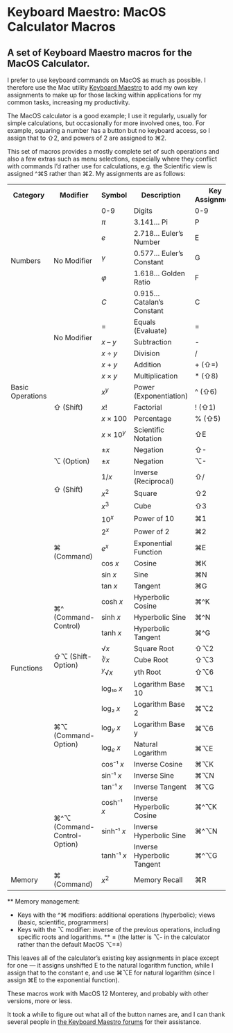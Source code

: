 # Keyboard Maestro: MacOS Calculator Macros
## A set of Keyboard Maestro macros for the MacOS Calculator.

I prefer to use keyboard commands on MacOS as much as possible. I therefore use the Mac utility [Keyboard Maestro](https://www.keyboardmaestro.com/main/) to add my own key assignments to make up for those lacking within applications for my common tasks, increasing my productivity.

The MacOS calculator is a good example; I use it regularly, usually for simple calculations, but occasionally for more involved ones, too. For example, squaring a number has a button but no keyboard access, so I assign that to ⇧2, and powers of 2 are assigned to ⌘2.

This set of macros provides a mostly complete set of such operations and also a few extras such as menu selections, especially where they conflict with commands I’d rather use for calculations, e.g. the Scientific view is assigned ^⌘S rather than ⌘2. My assignments are as follows: 

<table>
<tr><th> Category </th><th>  Modifier  </th><th> Symbol </th><th> Description </th><th> Key Assignment </th><th> Built-In </th></tr>
<tr><td rowspan=6> Numbers </td><td rowspan=6> No Modifier </td><td> 0-9 </td><td> Digits </td><td> 0-9 </td><td> Yes </td></tr>
<tr><td> <i>π</i> </td><td> 3.141… Pi                  </td><td>       P        </td><td>   Yes    </td></tr>
<tr><td> <i>e</i> </td><td> 2.718… Euler’s Number      </td><td>       E        </td><td>   No     </td></tr>
<tr><td> <i>γ</i> </td><td> 0.577… Euler’s Constant    </td><td>       G        </td><td>   No     </td></tr>
<tr><td> <i>φ</i> </td><td> 1.618… Golden Ratio        </td><td>       F        </td><td>   No     </td></tr>
<tr><td> <i>C</i> </td><td> 0.915… Catalan’s Constant  </td><td>       C        </td><td>   No     </td></tr>
<tr><td rowspan=11> Basic Operations </td><td rowspan=3> No Modifier </td><td>   = </td><td> Equals (Evaluate)   </td><td>    =     </td><td>   Yes    </td></tr>
<tr><td> <var>x</var> – <var>y</var>              </td><td> Subtraction            </td><td>     -     </td><td>   Yes    </td></tr>
<tr><td> <var>x</var> ÷ <var>y</var>              </td><td> Division               </td><td>     /     </td><td>   Yes    </td></tr>
<tr><td rowspan=7> ⇧ (Shift) </td><td> <var>x</var> + <var>y</var> </td><td> Addition </td><td> + (⇧=) </td><td> Yes </td></tr>
<tr><td> <var>x</var> × <var>y</var>              </td><td> Multiplication         </td><td>    * (⇧8) </td><td>   Yes    </td></tr>
<tr><td> <var>x</var><sup><var>y</var></sup>      </td><td> Power (Exponentiation) </td><td>    ^ (⇧6) </td><td>   Yes    </td></tr>
<tr><td> <var>x</var>!                            </td><td> Factorial              </td><td>    ! (⇧1) </td><td>   Yes    </td></tr>
<tr><td> <var>x</var> × 100                       </td><td> Percentage             </td><td>    % (⇧5) </td><td>   Yes    </td></tr>
<tr><td> <var>x</var> × 10<sup><var>y</var></sup> </td><td> Scientific Notation    </td><td>    ⇧E     </td><td>   Yes    </td></tr>
<tr><td> ±<var>x</var>                            </td><td> Negation               </td><td>    ⇧-     </td><td>   No    </td></tr>
<tr><td> ⌥ (Option) </td><td> ±<var>x</var>       </td><td> Negation               </td><td>    ⌥-     </td><td>   Yes    </td></tr>
<tr><td rowspan=25> Functions </td><td rowspan=3> ⇧ (Shift) </td><td> 1/<var>x</var> </td><td> Inverse (Reciprocal) </td><td> ⇧/ </td><td> No </td></tr>
<tr><td>  <var>x</var><sup>2</sup> </td><td> Square   </td><td>    ⇧2     </td><td>   No    </td></tr>
<tr><td> <var>x</var><sup>3</sup>            </td><td> Cube   </td><td>    ⇧3     </td><td>   No    </td></tr>
<tr><td rowspan=6> ⌘ (Command) </td><td> 10<sup><var>x</var></sup> </td><td> Power of 10 </td><td>    ⌘1     </td><td>   No    </td></tr>
<tr><td> 2<sup><var>x</var></sup> </td><td> Power of 2 </td><td>    ⌘2     </td><td>   No    </td></tr>
<tr><td> <i>e</i><sup><var>x</var></sup> </td><td> Exponential Function </td><td>    ⌘E     </td><td>   No    </td></tr>
<tr><td> cos <var>x</var> </td><td> Cosine   </td><td>    ⌘K     </td><td>   No    </td></tr>
<tr><td> sin <var>x</var> </td><td> Sine     </td><td>    ⌘N     </td><td>   No    </td></tr>
<tr><td> tan <var>x</var> </td><td> Tangent  </td><td>    ⌘G     </td><td>   No    </td></tr>
<tr><td rowspan=3> ⌘^ (Command-Control) </td><td> cosh <var>x</var> </td><td> Hyperbolic Cosine   </td><td>    ⌘^K     </td><td>   No    </td></tr>
<tr><td> sinh <var>x</var> </td><td> Hyperbolic Sine   </td><td>    ⌘^N     </td><td>   No    </td></tr>
<tr><td> tanh <var>x</var> </td><td> Hyperbolic Tangent   </td><td>    ⌘^G     </td><td>   No    </td></tr>
<tr><td rowspan=3> ⇧⌥ (Shift-Option) </td><td>  √<var>x</var> </td><td> Square Root   </td><td>    ⇧⌥2     </td><td>   No    </td></tr>
<tr><td> ∛<var>x</var>            </td><td> Cube Root   </td><td>    ⇧⌥3     </td><td>   No    </td></tr>
<tr><td> <sup><var>y</var></sup>√<var>x</var>            </td><td> yth Root   </td><td>    ⇧⌥6     </td><td>   No    </td></tr>
<tr><td rowspan=7> ⌘⌥ (Command-Option) </td><td> log₁₀ <var>x</var> </td><td> Logarithm Base 10 </td><td>    ⌘⌥1     </td><td>   No    </td></tr>
<tr><td> log₂ <var>x</var> </td><td> Logarithm Base 2 </td><td>    ⌘⌥2     </td><td>   No    </td></tr>
<tr><td> log<sub><i>y</i></sub> <var>x</var> </td><td> Logarithm Base y </td><td>    ⌘⌥6     </td><td>   No    </td></tr>
<tr><td> log<sub><i>e</i></sub> <var>x</var> </td><td> Natural Logarithm </td><td>    ⌘⌥E     </td><td>   No    </td></tr>
<tr><td> cos⁻¹ <var>x</var> </td><td> Inverse Cosine   </td><td>    ⌘⌥K     </td><td>   No    </td></tr>
<tr><td> sin⁻¹ <var>x</var> </td><td> Inverse Sine   </td><td>    ⌘⌥N     </td><td>   No    </td></tr>
<tr><td> tan⁻¹ <var>x</var> </td><td> Inverse Tangent   </td><td>    ⌘⌥G     </td><td>   No    </td></tr>
<tr><td rowspan=3> ⌘^⌥ (Command-Control-Option) </td><td> cosh⁻¹ <var>x</var> </td><td> Inverse Hyperbolic Cosine   </td><td>    ⌘^⌥K     </td><td>   No    </td></tr>
<tr><td> sinh⁻¹ <var>x</var> </td><td> Inverse Hyperbolic Sine   </td><td>    ⌘^⌥N     </td><td>   No    </td></tr>
<tr><td> tanh⁻¹ <var>x</var> </td><td> Inverse Hyperbolic Tangent   </td><td>    ⌘^⌥G     </td><td>   No    </td></tr>
<tr><td rowspan=1> Memory </td><td rowspan=1> ⌘ (Command) </td><td> <var>x</var><sup>2</sup> </td><td> Memory Recall </td><td> ⌘R </td><td>   No    </td></tr>
</table>


** Memory management:
* Keys with the ^⌘ modifiers: additional operations (hyperbolic); views (basic, scientific, programmers)
* Keys with the ⌥ modifier: inverse of the previous operations, including specific roots and logarithms.
** ± (the latter is ⌥- in the calculator rather than the default MacOS ⌥=±)

This leaves all of the calculator’s existing key assignments in place except for one — it assigns unshifted E to the natural logarithm function, while I assign that to the constant e, and use ⌘⌥E for natural logarithm (since I assign ⌘E to the exponential function).

These macros work with MacOS 12 Monterey, and probably with other versions, more or less.

It took a while to figure out what all of the button names are, and I can thank several people in [the Keyboard Maestro forums](https://forum.keyboardmaestro.com/t/km-macros-can-t-find-all-calculator-buttons/29859) for their assistance.
